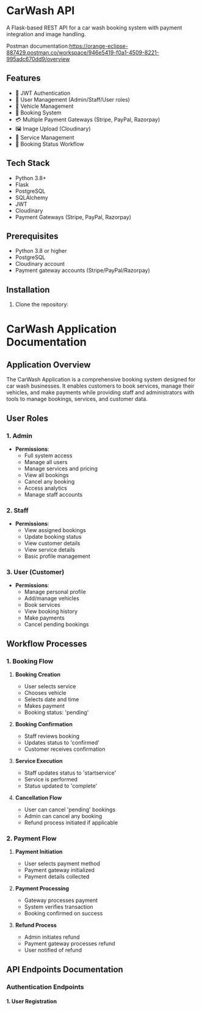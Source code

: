 # CarWash API

A Flask-based REST API for a car wash booking system with payment integration and image handling.

Postman documentation:https://orange-eclipse-887429.postman.co/workspace/946e5419-f0a1-4509-8221-995adc670dd9/overview
## Features

- 🔐 JWT Authentication
- 👥 User Management (Admin/Staff/User roles)
- 🚗 Vehicle Management
- 📅 Booking System
- 💳 Multiple Payment Gateways (Stripe, PayPal, Razorpay)
- 🖼️ Image Upload (Cloudinary)
- 📝 Service Management
- 🔄 Booking Status Workflow

## Tech Stack

- Python 3.8+
- Flask
- PostgreSQL
- SQLAlchemy
- JWT
- Cloudinary
- Payment Gateways (Stripe, PayPal, Razorpay)

## Prerequisites

- Python 3.8 or higher
- PostgreSQL
- Cloudinary account
- Payment gateway accounts (Stripe/PayPal/Razorpay)

## Installation

1. Clone the repository: 


# CarWash Application Documentation

## Application Overview

The CarWash Application is a comprehensive booking system designed for car wash businesses. It enables customers to book services, manage their vehicles, and make payments while providing staff and administrators with tools to manage bookings, services, and customer data.

## User Roles

### 1. Admin
- **Permissions**:
  - Full system access
  - Manage all users
  - Manage services and pricing
  - View all bookings
  - Cancel any booking
  - Access analytics
  - Manage staff accounts

### 2. Staff
- **Permissions**:
  - View assigned bookings
  - Update booking status
  - View customer details
  - View service details
  - Basic profile management

### 3. User (Customer)
- **Permissions**:
  - Manage personal profile
  - Add/manage vehicles
  - Book services
  - View booking history
  - Make payments
  - Cancel pending bookings

## Workflow Processes

### 1. Booking Flow
1. **Booking Creation**
   - User selects service
   - Chooses vehicle
   - Selects date and time
   - Makes payment
   - Booking status: 'pending'

2. **Booking Confirmation**
   - Staff reviews booking
   - Updates status to 'confirmed'
   - Customer receives confirmation

3. **Service Execution**
   - Staff updates status to 'startservice'
   - Service is performed
   - Status updated to 'complete'

4. **Cancellation Flow**
   - User can cancel 'pending' bookings
   - Admin can cancel any booking
   - Refund process initiated if applicable

### 2. Payment Flow
1. **Payment Initiation**
   - User selects payment method
   - Payment gateway initialized
   - Payment details collected

2. **Payment Processing**
   - Gateway processes payment
   - System verifies transaction
   - Booking confirmed on success

3. **Refund Process**
   - Admin initiates refund
   - Payment gateway processes refund
   - User notified of refund

## API Endpoints Documentation

### Authentication Endpoints

#### 1. User Registration 
